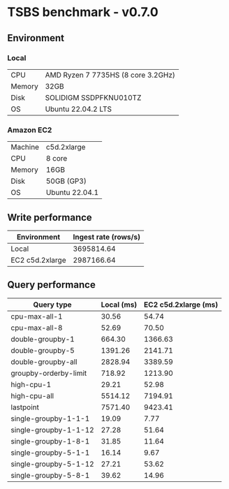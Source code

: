 # TSBS benchmark - v0.7.0

## Environment

### Local
|        |                                    |
| ------ | ---------------------------------- |
| CPU    | AMD Ryzen 7 7735HS (8 core 3.2GHz) |
| Memory | 32GB                               |
| Disk   | SOLIDIGM SSDPFKNU010TZ             |
| OS     | Ubuntu 22.04.2 LTS                 |

### Amazon EC2

|         |                |
| ------- | -------------- |
| Machine | c5d.2xlarge    |
| CPU     | 8 core         |
| Memory  | 16GB           |
| Disk    | 50GB (GP3)     |
| OS      | Ubuntu 22.04.1 |


## Write performance

| Environment        | Ingest rate (rows/s)  |
| ------------------ | --------------------- |
| Local              | 3695814.64            |
| EC2 c5d.2xlarge    | 2987166.64            |


## Query performance

| Query type            | Local (ms) | EC2 c5d.2xlarge (ms)   |
| --------------------- | ---------- | ---------------------- |
| cpu-max-all-1         | 30.56      | 54.74                  |
| cpu-max-all-8         | 52.69      | 70.50                  |
| double-groupby-1      | 664.30     | 1366.63                |
| double-groupby-5      | 1391.26    | 2141.71                |
| double-groupby-all    | 2828.94    | 3389.59                |
| groupby-orderby-limit | 718.92     | 1213.90                |
| high-cpu-1            | 29.21      | 52.98                  |
| high-cpu-all          | 5514.12    | 7194.91                |
| lastpoint             | 7571.40    | 9423.41                |
| single-groupby-1-1-1  | 19.09      | 7.77                   |
| single-groupby-1-1-12 | 27.28      | 51.64                  |
| single-groupby-1-8-1  | 31.85      | 11.64                  |
| single-groupby-5-1-1  | 16.14      | 9.67                   |
| single-groupby-5-1-12 | 27.21      | 53.62                  |
| single-groupby-5-8-1  | 39.62      | 14.96                  |
